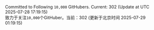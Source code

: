 Committed to Following `10,000` GitHubers. Current: <!-- FOLLOWING_COUNT -->302<!-- FOLLOWING_COUNT --> (Update at UTC <!-- LAST_UPDATED -->2025-07-28 17:19:15<!-- LAST_UPDATED -->)<br>
致力于关注`10,000`个GitHuber。当前：<!-- FOLLOWING_COUNT -->302<!-- FOLLOWING_COUNT --> (更新于北京时间 <!-- LAST_UPDATED_CST -->2025-07-29 01:19:15<!-- LAST_UPDATED_CST -->)
